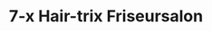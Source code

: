 ---
title: "7-x Hair-trix Friseursalon"
url: /geislingen-an-der-steige/7-x-hair-trix-friseursalon/
shop: Friseur
---